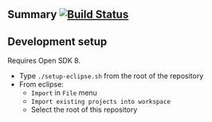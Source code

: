 Summary [![Build Status](https://travis-ci.org/UBC-Stat-ML/phylostream.png?branch=master)](https://travis-ci.org/UBC-Stat-ML/phylostream) 
-------

Development setup
-----------------

Requires Open SDK 8.

- Type ``./setup-eclipse.sh`` from the root of the repository
- From eclipse:
  - ``Import`` in ``File`` menu
  - ``Import existing projects into workspace``
  - Select the root of this repository

